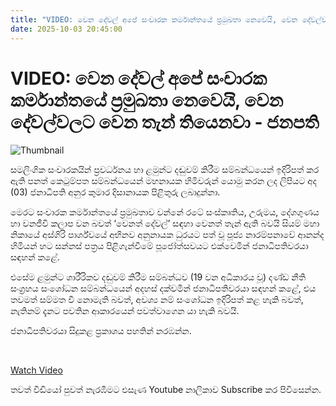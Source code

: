 ```yaml
---
title: "VIDEO: වෙන දේවල් අපේ සංචාරක කර්මාන්තයේ ප්‍රමුඛතා නෙවෙයි, වෙන දේවල්වලට වෙන තැන් තියෙනවා - ජනපති"
date: 2025-10-03 20:45:00
---
```


# VIDEO: වෙන දේවල් අපේ සංචාරක කර්මාන්තයේ ප්‍රමුඛතා නෙවෙයි, වෙන දේවල්වලට වෙන තැන් තියෙනවා - ජනපති

![Thumbnail](https://helakuru.sgp1.cdn.digitaloceanspaces.com/esana/images/lib/anura-maligawa-kandy.jpg)

සමලිංගික සංචාරකයින් ප්‍රවර්ධනය හා ළමුන්ට දඬුවම් කිරීම සම්බන්ධයෙන් ඉදිරිපත් කර ඇති පනත් කෙටුම්පත සම්බන්ධයෙන් මහනායක හිමිවරුන් යොමු කරන ලද ලිපියට අද (03) ජනාධිපති අනුර කුමාර දිසානායක පිළිතුරු ලබාදුන්නා.

මෙරට සංචාරක කර්මාන්තයේ ප්‍රමුඛතාව වන්නේ ර‍ටේ සංස්කෘතිය, උරුමය, දේශගුණය හා වනජීවි කලාප වන බවත් ‘වෙනත් දේවල්’ ‍සඳහා වෙනත් තැන් ඇති බවයි සියම් මහා නිකායේ අස්ගිරි පාර්ශ්වයේ අභිනව අනුනායක ධුරයට පත් වූ පූජ්‍ය නාරම්පනාවේ ආනන්ද හිමියන් හට සන්නස් පත්‍රය පිළිගැන්වීමේ පූජෝත්සවයට එක්වෙමින් ජනාධිපතිවරයා සඳහන් කළේ.

එසේම ළමුන්ට ශාරීරිකව දඬුවම් කිරීම සම්බන්ධව (19 වන අධිකාරය වූ) දණ්ඩ නීති සංග්‍රහය සංශෝධන සම්බන්ධයෙන් අදහස් දක්වමින් ජනාධිපතිවරයා සඳහන් කළේ, එය තවමත් සම්මත වී නොමැති බවත්, අවශ්‍ය නම් සංශෝධන ඉදිරිපත් කළ හැකි බවත්, නැතිනම් දැනට පවතින ආකාරයෙන් පවත්වාගෙන යා හැකි බවයි.

ජනාධිපතිවරයා සිදුකළ ප්‍රකාශය පහතින් නරඹන්න.

 

[Watch Video](https://youtube.com/embed/4AEpSFYp5Yk)

තවත් වීඩියෝ පුවත් නැරඹීමට එසැණ Youtube නාලිකාව Subscribe කර පිවිසෙන්න.

